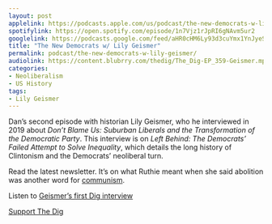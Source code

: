 ```yaml
---
layout: post
applelink: https://podcasts.apple.com/us/podcast/the-new-democrats-w-lily-geismer/id1043245989?i=1000565304170
spotifylink: https://open.spotify.com/episode/1n7Vjz1rJpRI6gNAvm5ur2
googlelink: https://podcasts.google.com/feed/aHR0cHM6Ly93d3cuYmx1YnJyeS5jb20vZmVlZHMvdGhlZGlnLnhtbA/episode/aHR0cHM6Ly90aGVkaWcuYmx1YnJyeS5uZXQvP3A9MjIxMg?sa=X&ved=0CAUQkfYCahcKEwi44f7r1b-AAxUAAAAAHQAAAAAQNg
title: "The New Democrats w/ Lily Geismer"
permalink: podcast/the-new-democrats-w-lily-geismer/
audiolink: https://content.blubrry.com/thedig/The_Dig-EP_359-Geismer.mp3
categories: 
- Neoliberalism
- US History
tags: 
- Lily Geismer
---
```


Dan’s second episode with historian Lily Geismer, who he interviewed in 2019 about *Don’t Blame Us: Suburban Liberals and the Transformation of the Democratic Party*. This interview is on *Left Behind: The Democrats’ Failed Attempt to Solve Inequality*, which details the long history of Clintonism and the Democrats’ neoliberal turn.

Read the latest newsletter. It’s on what Ruthie meant when she said abolition was another word for [communism](http://www.thedigradio.com/newsletter31).

Listen to [Geismer’s first Dig interview](http://www.thedigradio.com/podcast/race-and-class-in-the-liberal-suburbs-with-lily-geismer)

[Support The Dig](http://www.patreon.com/TheDig) 
